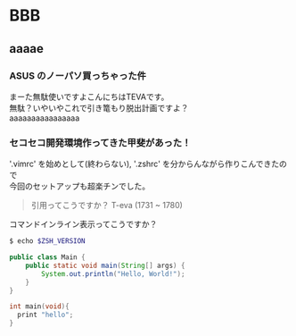 # BBB
## aaaae
### ASUS のノーパソ買っちゃった件

まーた無駄使いですよこんにちはTEVAです。  
無駄？いやいやこれで引き篭もり脱出計画ですよ？  
aaaaaaaaaaaaaaaa  

### セコセコ開発環境作ってきた甲斐があった！

'.vimrc' を始めとして(終わらない), '.zshrc' を分からんながら作りこんできたので  
今回のセットアップも超楽チンでした。  

> 引用ってこうですか？
> T-eva (1731 ~ 1780)

コマンドインライン表示ってこうですか？

```bash
$ echo $ZSH_VERSION
```

```Java
public class Main {
    public static void main(String[] args) {
        System.out.println("Hello, World!");
    }
}
```

```C
int main(void){
  print "hello";
}
```
